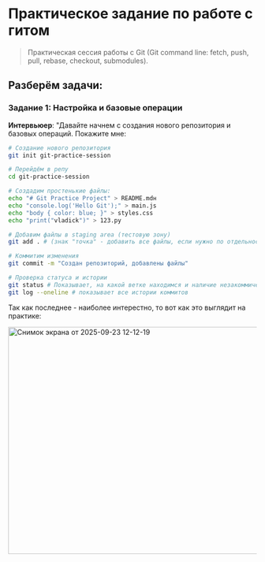 # Практическое задание по работе с гитом

> Практическая сессия работы с Git (Git command line: fetch, push, pull, rebase, checkout, submodules).

## Разберём задачи: 

### Задание 1: Настройка и базовые операции
**Интервьюер**: "Давайте начнем с создания нового репозитория и базовых операций. Покажите мне:

```bash
# Создание нового репозитория 
git init git-practice-session

# Перейдём в репу
cd git-practice-session

# Создадим простенькие файлы: 
echo "# Git Practice Project" > README.mdн
echo "console.log('Hello Git');" > main.js
echo "body { color: blue; }" > styles.css
echo "print("vladick")" > 123.py

# Добавим файлы в staging area (тестовую зону)
git add . # (знак "точка" - добавить все файлы, если нужно по отдельности, то через пробел указываем имена файлов)

# Коммитим изменения
git commit -m "Создан репозиторий, добавлены файлы"

# Проверка статуса и истории
git status # Показывает, на какой ветке находимся и наличие незакоммиченных изменений
git log --oneline # показывает все истории коммитов
```

Так как последнее - наиболее интерестно, то вот как это выглядит на практике: 

<img width="1083" height="461" alt="Снимок экрана от 2025-09-23 12-12-19" src="https://github.com/user-attachments/assets/38310746-4c26-4fe7-83ad-18512032a389" />
